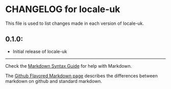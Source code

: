 # CHANGELOG for locale-uk

This file is used to list changes made in each version of locale-uk.

## 0.1.0:

* Initial release of locale-uk

- - - 
Check the [Markdown Syntax Guide](http://daringfireball.net/projects/markdown/syntax) for help with Markdown.

The [Github Flavored Markdown page](http://github.github.com/github-flavored-markdown/) describes the differences between markdown on github and standard markdown.
